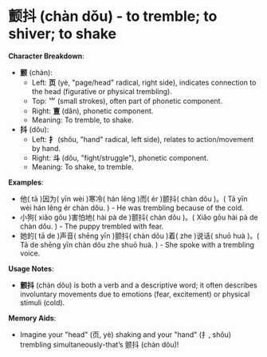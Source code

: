 # **颤抖 (chàn dǒu) - to tremble; to shiver; to shake**

**Character Breakdown**:  
- **颤** (chàn):
  - Left: **页** (yè, "page/head" radical, right side), indicates connection to the head (figurative or physical trembling).
  - Top: **⺌** (small strokes), often part of phonetic component.
  - Right: **亶** (dǎn), phonetic component.
  - Meaning: To tremble, to shake.  
- **抖** (dǒu):
  - Left: **扌** (shǒu, "hand" radical, left side), relates to action/movement by hand.
  - Right: **斗** (dǒu, "fight/struggle"), phonetic component.
  - Meaning: To shake, to tremble.

**Examples**:  
- 他( tā )因为( yīn wèi )寒冷( hán lěng )而( ér )颤抖( chàn dǒu )。( Tā yīn wèi hán lěng ér chàn dǒu. ) - He was trembling because of the cold.  
- 小狗( xiǎo gǒu )害怕地( hài pà de )颤抖( chàn dǒu )。( Xiǎo gǒu hài pà de chàn dǒu. ) - The puppy trembled with fear.  
- 她的( tā de )声音( shēng yīn )颤抖( chàn dǒu )着( zhe )说话( shuō huà )。( Tā de shēng yīn chàn dǒu zhe shuō huà. ) - She spoke with a trembling voice.

**Usage Notes**:  
- **颤抖** (chàn dǒu) is both a verb and a descriptive word; it often describes involuntary movements due to emotions (fear, excitement) or physical stimuli (cold).

**Memory Aids**:  
- Imagine your "head" (页, yè) shaking and your "hand" (扌, shǒu) trembling simultaneously-that’s 颤抖 (chàn dǒu)!